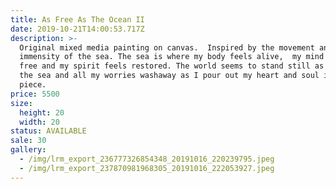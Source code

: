 ```yaml
---
title: As Free As The Ocean II
date: 2019-10-21T14:00:53.717Z
description: >-
  Original mixed media painting on canvas.  Inspired by the movement and
  immensity of the sea. The sea is where my body feels alive,  my mind feels
  free and my spirit feels restored. The world seems to stand still as I paint 
  the sea and all my worries washaway as I pour out my heart and soul into each
  piece.
price: 5500
size:
  height: 20
  width: 20
status: AVAILABLE
sale: 30
gallery:
  - /img/lrm_export_236777326854348_20191016_220239795.jpeg
  - /img/lrm_export_237870981968305_20191016_222053927.jpeg
---
```



